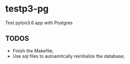 # testp3-pg
Test pyton3.6 app with Postgres

## TODOS

* Finish the Makefile;
* Use sql files to autoamitcally reinitialize the database;


